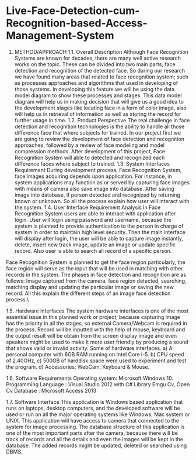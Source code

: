 # Live-Face-Detection-cum-Recognition-based-Access-Management-System
1. METHOD/APPROACH
1.1. Overall Description
Although Face Recognition Systems are known for decades, there are many well active research works on the topic. These can be divided into two main parts; face detection and recognition of the detected face. So during our research we have found many areas that related to face recognition system; such as processes approaches and algorithms that used in developing of those systems. In developing this feature we will be using the data model diagram to show these processes and stages. This data model diagram will help us in making decision that will give us a good idea to the development stages like locating face in a form of color image, also will help us in retrieval of information as well as storing the record for further usage in time.
1.2. Product Perspective
The real challenge in face detection and recognition technologies is the ability to handle all those difference face that where subjects for trained. In our project first we are going to review the development of face detection and recognition approaches, followed by a review of face modeling and model compression methods. After development of this project, Face Recognition System will able to detected and recognized each difference faces where subject to trained.
1.3. System Interfaces Requirement
During development process, Face Recognition System, face images acquiring depends upon application. For instance, in system applications may function as or served by capturing face images with means of camera also save image into database. After saving image into database, if person detected and recognized by returning known or unknown. So all the process explain how user will interact with the system. 
1.4. User Interface Requirement Analysis
In Face Recognition System users are able to interact with application after login. User will login using password and username, because the system is planned to provide authentication to the person in charge of system in order to maintain high level security. Then the main interface will display after login, the user will be able to capture image instantly, delete, insert new track image, update an image or update specific record. Also user is able to search all record of a specific person. 

Face Recognition System is planned to get the face region particularly, the face region will serve as the input that will be used in matching with other records in the system. The phases in face detection and recognition are as follows: Image captured from the camera, face region detected, searching, matching display and updating the particular image or saving the new record. All this explain the different steps of an image face detection process.\

1.5. Hardware Interfaces
The system hardware interfaces is one of the most essential issue in this planned work or project, because capturing image has the priority in all the stages, so external Camera/Webcam is required in the process. Record will be inputted with the help of mouse, keyboard and the output result will be obtain from the screen display image and even speakers might be used to make it more user friendly by producing a sound that shows valid or invalid activity. Some of hardware interfaces.
a) A personal computer with 6GB RAM running on Intel Core i-5.
b) CPU speed of 2.40GHz,
c) 500GB of harddisk space were used to experiment and test the program.
d) Accessories: WebCam, Keyboard & Mouse.

1.6. Software Requirements
Operating system: Microsoft Windows 10.
 Programming Language : Visual Studio 2012 with C#
Library Emgu Cv, Open Cv
Database : Microsoft Access 2013

1.7. Software Interface
This application is Windows based application that runs on laptops, desktop computers, and the developed software will be used or run on all the major operating systems like Windows, Mac system or UNIX. This application will have access to camera that connected to the system for image processing. The database structure of this application is one of the most important parts after the camera, because there will be track of records and all the details and even the images will be kept in the database. The added records might be updated, deleted or searched using DBMS.

